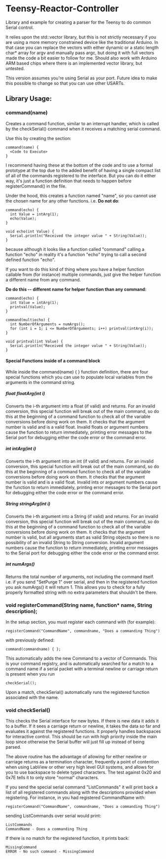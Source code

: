 # Teensy-Reactor-Controller
Library and example for creating a parser for the Teensy to do common Serial control.

It relies upon the std::vector library, but this is not strictly necessary if you are using a more memory constrained device like the traditional Arduino. In that case you can replace the vectors with either dynamic or a static length char* array for argv and manually pass argc, but doing it with full vectors made the code a bit easier to follow for me. Should also work with Arduino ARM based chips where there is an implemented vector library, but untested.

This version assumes you're using Serial as your port. Future idea to make this possible to change so that you can use other USARTs.

## Library Usage:

### command(name)

Creates a command function, similar to an interrupt handler, which is called by the checkSerial() command when it receives a matching serial command.

Use this by creating the section:

    command(name) {
      <Code to Execute>
    }

I recommend having these at the bottom of the code and to use a formal prototype at the top due to the added benefit of having a single compact list of all of the commands registered to the interface. But you can do it either way, it's just a function definition that needs to happen before registerCommand() in the file.

Under the hood, this creates a function named "name", so you cannot use the chosen name for any other functions. i.e. **Do not do**:

```
command(echo) {
  int Value = intArg(1);
  echo(Value);
}

void echo(int Value) {
  Serial.println("Received the integer value " + String(Value));
}
```

because although it looks like a function called "command" calling a function "echo" in reality it's a function "echo" trying to call a second defined function "echo".

If you want to do this kind of thing where you have a helper function callable from (for instance) multiple commands, just give the helper function a different name from any command.

**Do do this -- different name for helper function than any command:**
```
command(echo) {
  int Value = intArg(1);
  printval(Value);
}

command(multiecho) {
  int NumberOfArguments = numArgs();
  for (int i = 1; i <= NumberOfArguments; i++) printval(intArg(i));
}

void printval(int Value) {
  Serial.println("Received the integer value " + String(Value));
}
```

#### Special Functions inside of a command block

While inside the command(name) { } function definition, there are four special functions which you can use to populate local variables from the arguments in the command string.

##### float floatArg(int i)

Converts the i-th argument into a float (if valid) and returns. For an invalid conversion, this special function will break out of the main command, so do this at the beginning of a command function to check all of the variable conversions before doing work on them. It checks that the argument number is valid and is a valid float. Invalid floats or argument numbers cause the function to return immediately, printing error messages to the Serial port for debugging either the code error or the command error.

##### int intArg(int i)

Converts the i-th argument into an int (if valid) and returns. For an invalid conversion, this special function will break out of the main command, so do this at the beginning of a command function to check all of the variable conversions before doing work on them. It checks that the argument number is valid and is a valid float. Invalid ints or argument numbers cause the function to return immediately, printing error messages to the Serial port for debugging either the code error or the command error.

##### String stringArg(int i)

Converts the i-th argument into a String (if valid) and returns. For an invalid conversion, this special function will break out of the main command, so do this at the beginning of a command function to check all of the variable conversions before doing work on them. It checks that the argument number is valid, but all arguments start as valid String objects so there is no possibility of an invalid String to String conversion. Invalid argument numbers cause the function to return immediately, printing error messages to the Serial port for debugging either the code error or the command error.

##### int numArgs()

Returns the total number of arguments, not including the command itself. i.e. if you send "SetPurge 1" over serial, and then in the registered function you ask numArgs() it will return 1. This allows you to check for a fully properly formatted string with no extra parameters that shouldn't be there.

### void registerCommand(String name, function* name, String description);

In the setup section, you must register each command with (for example):

    registerCommand("CommandName", commandname, "Does a commanding Thing")
   
with previously defined:

    command(commandname) { };

This automatically adds the new Command to a vector of Commands. This is your command registry, and is automatically searched for a match to a command name if a serial packet with a terminal newline or carriage return is present when you run

    checkSerial();

Upon a match, checkSerial() automatically runs the registered function associated with the name.

### void checkSerial()

This checks the Serial interface for new bytes. If there is new data it adds it to a buffer. If it sees a carriage return or newline, it takes the data so far and evaluates it against the registered functions. It properly handles backspaces for interactive control. This should be run with high priority inside the main loop since otherwise the Serial buffer will just fill up instead of being parsed.

The above routine has the advantage of allowing for either newline or carriage returns as a termination character, frequently a point of contention when using LabView or other very high level GUI systems, and allows for you to use backspace to delete typed characters. The test against 0x20 and 0x7E tells it to only store "normal" characters.

If you send the special serial command "ListCommands" it will print back a list of all registered commands along with the descriptions provided when registering. For instance, in you had registered CommandName with:

    registerCommand("CommandName", commandname, "Does a commanding Thing")

sending ListCommands over serial would print:

    ListCommands
    CommandName - Does a commanding Thing

If there is no match for the registered function, it prints back:

    MissingCommand
    ERROR - No such command - MissingCommand